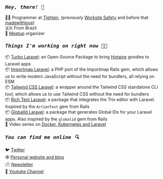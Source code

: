 ### <em><samp>Hey, there! 👋</samp></em>

👨‍💻 Programmer at [Tighten](https://tighten.co/), (previously [Worksite Safety](https://worksitesafety.ca) and before that [madewithlove](https://madewithlove.com/))<br>
🇧🇷 From Brazil<br>
📅 [Meetup](https://www.meetup.com/pt-BR/maceio-dev-meetup/) organizer

### <em><samp>Things I'm working on right now 👨‍💻</samp></em>

📦 [Turbo Laravel](https://github.com/tonysm/turbo-laravel): an Open-Source Package to bring [Hotwire](https://hotwired.dev/) goodies to Laravel apps<br>
📦 [Importmap Laravel](https://github.com/tonysm/importmap-laravel): a PHP port of the Importmap Rails gem, which allows us to write modern JavaScript without the need for bundlers, all relying on ESM<br>
📦 [Tailwind CSS Laravel](https://github.com/tonysm/tailwindcss-laravel): a wrapper around the Tailwind CSS standalone CLI tool, which allows us to use Tailwind CSS without the need for bundlers<br>
📦 [Rich Text Laravel](https://github.com/tonysm/rich-text-laravel): a package that integrates the Trix editor with Laravel. Inspired by the `ActionText` gem from Rails<br>
📦 [GlobalId Laravel](https://github.com/tonysm/globalid-laravel): a package that generates Global IDs for your Laravel apps. Also inspired by the `globalid` gem from Rails<br>
🎥 Video series on [Docker, Kubernetes and Laravel](https://www.tonysm.com/courses/kubernetes-for-laravel-developers/)

### <em><samp>You can find me online 🔍</samp></em>

🐦 [Twitter](https://twitter.com/tonysmdev)<br>
🕸️ [Personal website and blog](https://tonysm.com)<br>
🖄 [Newsletter](https://world.hey.com/tonysm)<br>
🎥 [Youtube Channel](https://www.youtube.com/channel/UCGtfJjAR5JeBPAmxN_ZHx4Q?view_as=subscriber)
